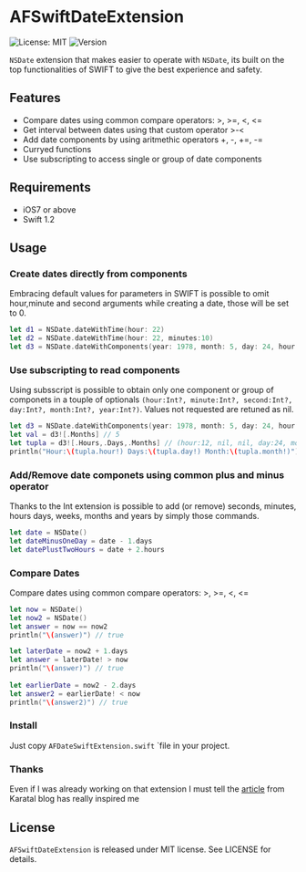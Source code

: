 # AFSwiftDateExtension

![License: MIT](https://img.shields.io/badge/license-MIT-blue.svg?style=flat)
![Version](https://img.shields.io/badge/version-0.1.3-blue.svg)

`NSDate` extension that makes easier to operate with `NSDate`, its built on the top functionalities of SWIFT to give the best experience and safety.

## Features
- Compare dates using common compare operators: >, >=, <, <=
- Get interval between dates using that custom operator >-< 
- Add date components by using aritmethic operators +, -, +=, -=
- Curryed functions
- Use subscripting to access single or group of date components

## Requirements
- iOS7 or above
- Swift 1.2

## Usage

### Create dates directly from components
Embracing default values for parameters in SWIFT is possible to omit hour,minute and second arguments while creating a date, those will be set to 0.
```swift
let d1 = NSDate.dateWithTime(hour: 22)
let d2 = NSDate.dateWithTime(hour: 22, minutes:10)
let d3 = NSDate.dateWithComponents(year: 1978, month: 5, day: 24, hour: 12);
```
### Use subscripting to read components
Using subsscript is possible to obtain only one component or group of componets in a touple of optionals `(hour:Int?, minute:Int?, second:Int?, day:Int?, month:Int?, year:Int?)`. Values not requested are retuned as nil.
```swift
let d3 = NSDate.dateWithComponents(year: 1978, month: 5, day: 24, hour: 12);
let val = d3![.Months] // 5
let tupla = d3![.Hours,.Days,.Months] // (hour:12, nil, nil, day:24, month:5, nil)
println("Hour:\(tupla.hour!) Days:\(tupla.day!) Month:\(tupla.month!)")
```

### Add/Remove date componets using common plus and minus operator
Thanks to the Int extension is possible to add (or remove) seconds, minutes, hours days, weeks, months and years by simply those commands.
```swift
let date = NSDate()
let dateMinusOneDay = date - 1.days
let datePlustTwoHours = date + 2.hours
```

### Compare Dates
Compare dates using common compare operators: >, >=, <, <=
```swift
let now = NSDate()
let now2 = NSDate()
let answer = now == now2
println("\(answer)") // true

let laterDate = now2 + 1.days
let answer = laterDate! > now
println("\(answer)") // true
        
let earlierDate = now2 - 2.days
let answer2 = earlierDate! < now
println("\(answer2)") // true

```
### Install
Just copy `AFDateSwiftExtension.swift` `file in your project.

### Thanks
Even if I was already working on that extension I must tell the [article](http://codingventures.com/articles/Dating-Swift/)  from Karatal blog has really inspired me

## License 
`AFSwiftDateExtension` is released under MIT license. See LICENSE for details.



